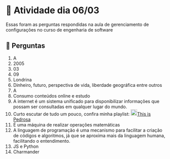 # 📅 Atividade dia 06/03

Essas foram as perguntas respondidas na aula de gerenciamento de configurações no curso de engenharia de software 

## 🤔 Perguntas
1. A
2. 2005
3. 03
4. 09
5. Londrina
6. Dinheiro, futuro, perspectiva de vida, liberdade geográfica entre outros
7. A
8. Consumo conteúdos online e estudo
9. A internet é um sistema unificado para disponibilizar informações que possam ser consultadas em qualquer lugar do mundo.
10. Curto escutar de tudo um pouco, confira minha playlist: <a href="https://open.spotify.com/playlist/01xA45FW9M8FRKMBtcNJbg?si=a62208c212364729" target="_blank"><img src="https://upload.wikimedia.org/wikipedia/commons/thumb/8/84/Spotify_icon.svg/991px-Spotify_icon.svg.png" width="20px" height="20px">This is Pedrosa</a>
12. É uma máquina de realizar operações matemáticas
13. A linguagem de programação é uma mecanismo para facilitar a criação de códigos e algoritmos, já que se aproxima mais da linguagem humana, facilitando o entendimento.
14. JS e Python
15. Charmander
